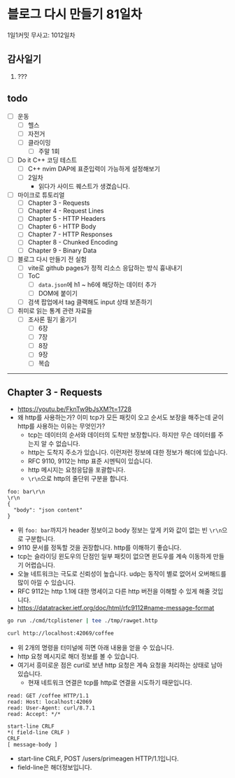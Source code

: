 # 블로그 다시 만들기 81일차

1일1커밋 무사고: 1012일차

## 감사일기

1. ???

## todo

- [ ] 운동
  - [ ] 헬스
  - [ ] 자전거
  - [ ] 클라이밍
    - [ ] 주말 1회
- [ ] Do it C++ 코딩 테스트
  - [ ] C++ nvim DAP에 표준입력이 가능하게 설정해보기
  - [ ] 2일차
    - 읽다가 사이드 퀘스트가 생겼습니다.
- [ ] 마이크로 튜토리얼
  - [ ] Chapter 3 - Requests
  - [ ] Chapter 4 - Request Lines
  - [ ] Chapter 5 - HTTP Headers
  - [ ] Chapter 6 - HTTP Body
  - [ ] Chapter 7 - HTTP Responses
  - [ ] Chapter 8 - Chunked Encoding
  - [ ] Chapter 9 - Binary Data
- [ ] 블로그 다시 만들기 전 실험
  - [ ] vite로 github pages가 정적 리소스 응답하는 방식 흉내내기
  - [ ] ToC
    - [ ] `data.json`에 h1 ~ h6에 해당하는 데이터 추가
    - [ ] DOM에 붙이기
  - [ ] 검색 팝업에서 tag 클랙해도 input 상태 보존하기
- [ ] 취미로 읽는 통계 관련 자료들
  - [ ] 조사론 필기 옮기기
    - [ ] 6장
    - [ ] 7장
    - [ ] 8장
    - [ ] 9장
    - [ ] 복습

---

## Chapter 3 - Requests

- https://youtu.be/FknTw9bJsXM?t=1728
- 왜 http를 사용하는가? 이미 tcp가 모든 패킷이 오고 순서도 보장을 해주는데 굳이 http를 사용하는 이유는 무엇인가?
  - tcp는 데이터의 순서와 데이터의 도착만 보장합니다. 하지만 무슨 데이터를 주는지 알 수 없습니다.
  - http는 도착지 주소가 있습니다. 이런저런 정보에 대한 정보가 해더에 있습니다.
  - RFC 9110, 9112는 http 표준 시멘틱이 있습니다.
  - http 메시지는 요청응답을 포괄합니다.
  - `\r\n`으로 http의 줄단위 구분을 합니다.

```http 
foo: bar\r\n
\r\n
{
  "body": "json content"
}
```

- 위 `foo: bar`까지가 header 정보이고 body 정보는 앞게 키와 값이 없는 빈 `\r\n`으로 구분합니다.
- 9110 문서를 정독할 것을 권장합니다. http를 이해하기 좋습니다.
- tcp는 슬라이딩 윈도우의 단점인 일부 패킷이 없으면 윈도우를 계속 이동하게 만들기 어렵습니다.
- 오늘 네트워크는 극도로 신뢰성이 높습니다. udp는 동작이 별로 없어서 오버해드를 많이 아낄 수 있습니다.
- RFC 9112는 http 1.1에 대한 명세이고 다른 http 버전을 이해할 수 있게 해줄 것입니다.
- https://datatracker.ietf.org/doc/html/rfc9112#name-message-format

```sh 
go run ./cmd/tcplistener | tee ./tmp/rawget.http
```

```sh 
curl http://localhost:42069/coffee
```

- 위 2개의 명령을 터미널에 히면 아래 내용을 얻을 수 있습니다.
- http 요청 메시지로 해더 정보를 볼 수 있습니다.
- 여기서 흥미로운 점은 curl로 보낸 http 요청은 계속 요청을 처리하는 상태로 남아있습니다.
  - 현재 네트워크 연결은 tcp를 http로 연결을 시도하기 때문입니다.

```
read: GET /coffee HTTP/1.1
read: Host: localhost:42069
read: User-Agent: curl/8.7.1
read: Accept: */*
```


```
start-line CRLF
*( field-line CRLF )
CRLF
[ message-body ]
```

- start-line CRLF, POST /users/primeagen HTTP/1.1입니다.
- field-line은 해더정보입니다.
